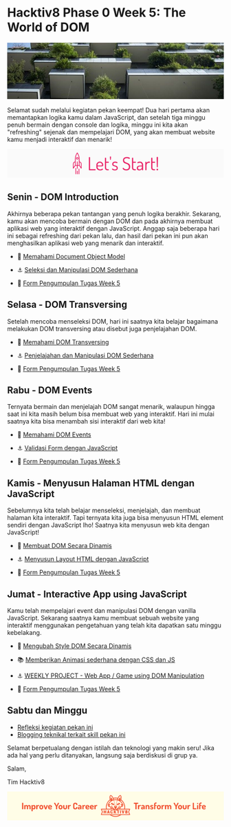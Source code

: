# Hacktiv8 Phase 0 Week 5: The World of DOM

![Header](assets/header-w4.jpg)

Selamat sudah melalui kegiatan pekan keempat! Dua hari pertama akan memantapkan logika kamu dalam JavaScript, dan setelah tiga minggu penuh bermain dengan console dan logika, minggu ini kita akan "refreshing" sejenak dan mempelajari DOM, yang akan membuat website kamu menjadi interaktif dan menarik!

![Let's start!](assets/start.png)

## Senin - DOM Introduction
Akhirnya beberapa pekan tantangan yang penuh logika berakhir. Sekarang, kamu akan mencoba bermain dengan DOM dan pada akhirnya membuat aplikasi web yang interaktif dengan JavaScript. Anggap saja beberapa hari ini sebagai refreshing dari pekan lalu, dan hasil dari pekan ini pun akan menghasilkan aplikasi web yang menarik dan interaktif.

- :notebook_with_decorative_cover: [Memahami Document Object Model](modules/js-dom-intro.md)
- :anchor: [Seleksi dan Manipulasi DOM Sederhana](modules/anchor-js-dom-manipulation.md)

- :pushpin: [Form Pengumpulan Tugas Week 5](https://airtable.com/shrDFhYGeaTd4t0Va)

## Selasa - DOM Transversing
Setelah mencoba menseleksi DOM, hari ini saatnya kita belajar bagaimana melakukan DOM transversing atau disebut juga penjelajahan DOM.

- :notebook_with_decorative_cover: [Memahami DOM Transversing](modules/js-dom-transversing.md)
- :anchor: [Penjelajahan dan Manipulasi DOM Sederhana](modules/anchor-js-dom-transverse-manipulation.md)

- :pushpin: [Form Pengumpulan Tugas Week 5](https://airtable.com/shrDFhYGeaTd4t0Va)

## Rabu - DOM Events
Ternyata bermain dan menjelajah DOM sangat menarik, walaupun hingga saat ini kita masih belum bisa membuat web yang interaktif. Hari ini mulai saatnya kita bisa menambah sisi interaktif dari web kita!

- :notebook_with_decorative_cover: [Memahami DOM Events](modules/js-dom-events.md)
- :anchor: [Validasi Form dengan JavaScript](modules/anchor-js-form-validation.md)

- :pushpin: [Form Pengumpulan Tugas Week 5](https://airtable.com/shrDFhYGeaTd4t0Va)

## Kamis - Menyusun Halaman HTML dengan JavaScript
Sebelumnya kita telah belajar menseleksi, menjelajah, dan membuat halaman kita interaktif. Tapi ternyata kita juga bisa menyusun HTML element sendiri dengan JavaScript lho! Saatnya kita menyusun web kita dengan JavaScript!

- :notebook_with_decorative_cover: [Membuat DOM Secara Dinamis](modules/js-dom-creation.md)
- :anchor: [Menyusun Layout HTML dengan JavaScript](modules/anchor-js-dom-creation.md)

- :pushpin: [Form Pengumpulan Tugas Week 5](https://airtable.com/shrDFhYGeaTd4t0Va)

## Jumat - Interactive App using JavaScript
Kamu telah mempelajari event dan manipulasi DOM dengan vanilla JavaScript. Sekarang saatnya kamu membuat sebuah website yang interaktif menggunakan pengetahuan yang telah kita dapatkan satu minggu kebelakang.

- :notebook_with_decorative_cover: [Mengubah Style DOM Secara Dinamis](modules/js-dom-style.md)
- :books: [Memberikan Animasi sederhana dengan CSS dan JS](modules/animation-using-css-and-js.md)
- :anchor: [WEEKLY PROJECT - Web App / Game using DOM Manipulation](modules/anchor-js-dom-web-app.md)

- :pushpin: [Form Pengumpulan Tugas Week 5](https://airtable.com/shrDFhYGeaTd4t0Va)

## Sabtu dan Minggu

- [Refleksi kegiatan pekan ini](https://github.com/hacktiv8/phase-0-activities/blob/master/modules/reflection.md)
- [Blogging teknikal terkait skill pekan ini](https://github.com/hacktiv8/phase-0-activities/blob/master/modules/blog.md)

Selamat berpetualang dengan istilah dan teknologi yang makin seru! Jika ada hal yang perlu ditanyakan, langsung saja berdiskusi di grup ya.

Salam,

Tim Hacktiv8

![Hacktiv8 Banner](assets/banner.png)
